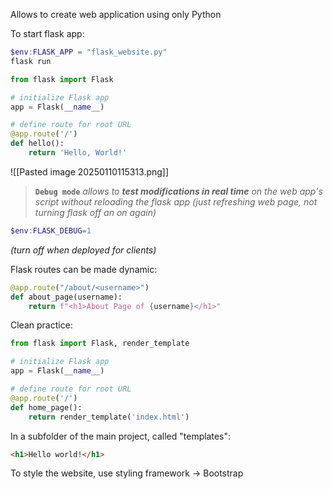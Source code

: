 Allows to create web application using only Python

To start flask app:
```powershell
$env:FLASK_APP = "flask_website.py"
flask run
```


```python
from flask import Flask

# initialize Flask app
app = Flask(__name__)

# define route for root URL
@app.route('/')
def hello():
    return 'Hello, World!'
```


![[Pasted image 20250110115313.png]]

> **`Debug mode`** *allows to **test modifications in real time** on the web app's script without reloading the flask app (just refreshing web page, not turning flask off an on again)*

```powershell
$env:FLASK_DEBUG=1
```
*(turn off when deployed for clients)*

Flask routes can be made dynamic:
```python
@app.route("/about/<username>")
def about_page(username):
    return f"<h1>About Page of {username}</h1>"
```

Clean practice:
```python
from flask import Flask, render_template

# initialize Flask app
app = Flask(__name__)

# define route for root URL
@app.route('/')
def home_page():
    return render_template('index.html')
```

In a subfolder of the main project, called "templates":
```html
<h1>Hello world!</h1>
```

To style the website, use styling framework $\rightarrow$ Bootstrap
